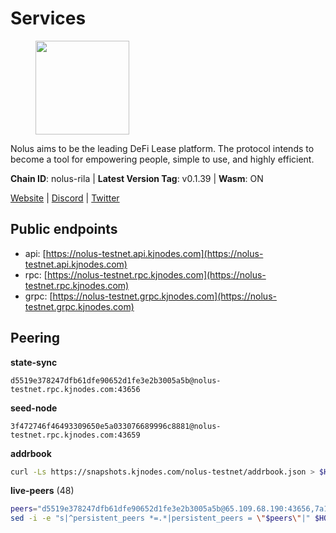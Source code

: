 # Services

<figure><img src="https://raw.githubusercontent.com/kj89/testnet_manuals/main/pingpub/logos/nolus.png" width="150" alt=""><figcaption></figcaption></figure>

Nolus aims to be the leading DeFi Lease platform. The protocol  intends to become a tool for empowering people, simple to use, and highly efficient.

**Chain ID**: nolus-rila | **Latest Version Tag**: v0.1.39 | **Wasm**: ON

[Website](https://www.nolus.io) | [Discord](https://discord.gg/nolus-protocol) | [Twitter](https://twitter.com/NolusProtocol)


## Public endpoints

* api: [https://nolus-testnet.api.kjnodes.com](https://nolus-testnet.api.kjnodes.com)
* rpc: [https://nolus-testnet.rpc.kjnodes.com](https://nolus-testnet.rpc.kjnodes.com)
* grpc: [https://nolus-testnet.grpc.kjnodes.com](https://nolus-testnet.grpc.kjnodes.com)

## Peering

**state-sync**

```text
d5519e378247dfb61dfe90652d1fe3e2b3005a5b@nolus-testnet.rpc.kjnodes.com:43656
```

**seed-node**

```text
3f472746f46493309650e5a033076689996c8881@nolus-testnet.rpc.kjnodes.com:43659
```

**addrbook**
```bash
curl -Ls https://snapshots.kjnodes.com/nolus-testnet/addrbook.json > $HOME/.nolus/config/addrbook.json
```

**live-peers** (48)
```bash
peers="d5519e378247dfb61dfe90652d1fe3e2b3005a5b@65.109.68.190:43656,7a1fc4d1cc0ffec7db6a2a15496136e62561b162@161.97.146.108:26656,61cf17cfbe4652d74541f608eb3f9f22c2bce03e@140.82.32.81:26656,2c7142f26119459e42f5e2c009fbf7d4da75937a@84.46.241.1:26656,03ec7af23216082eeccc690b7bdcbe497bf2dcf8@136.243.88.91:9000,a6beeb8cf28b4526da50a467721b851e7429012f@161.35.25.176:37656,681ecb99467dd00a586d9499a1002f2829f1a02d@65.109.85.208:29656,67be97f5ef69a4f149fbef7970ba888e5b2c2cff@65.108.231.124:16656,82e7f32dc40a1e7065d11ed3f5d125801baac986@84.46.242.187:26656,2d500ae8bddfa548ee0fb0ed969709d78a4015af@144.168.47.230:26656,55acbb36f6e18ce9d5034c1e0f615bf13ee1ae27@195.2.80.63:43656,6dc808caaec5f600a9b624602bbf80cd81095e33@14.164.36.85:26656,048df3fd3100c57b1a661aef3336a7c681657928@185.193.17.226:26656,58d7fc67e12548f3f1ddda3bbe6000ae3d9d638c@85.10.198.169:13656,66a81705eb9a8ec9c12726acbd82366ed0143724@79.137.248.243:26656,98f1c8de34db535585bfa390151b1d2ab323dc31@167.86.99.207:26656,04a0036ff421f2dd8f46cca1fae9a893624bd868@95.216.14.72:29656,60c57c5b7215c84260249768cf66ae550142af9f@141.98.169.25:26656,f09a8ba06a00d1edc517995040313732f94c2b56@95.214.55.155:18656,fcb82df30d2056c3af024fb389e173d683fe8229@65.108.105.48:19756,6d5921160c688c2e4e3b510fcfa48496e74cf2c6@80.92.204.247:37656,8c5de077ed97fea13f822e0afa9d5720b1ff7e1d@178.63.8.245:26656,b6c8dc38a5dba19a3f10d23b3572065db9265fa3@65.109.85.225:9000,ef404b6e855c70ee51532ca83407350d2379bdec@5.161.101.185:26656,7131043c4c45ac797f7412c4a804527e208af6b2@142.132.231.118:46656,e0aac09f3de68abf583b0e3994228ee8bd19d1eb@168.119.124.130:45659,1bf4f60cdf17be26b4b22266e589097e7a6c3a6b@38.242.198.110:37656,71dd71912cd5081f38a1f17caa2f91f26124e5fd@217.76.59.136:26656,ded71439b5a7e377ee272ea7bc3ba132374aa6df@167.86.96.173:27656,d31acf73c9b1ecf3e7ed78ab2819c3ab40850db0@135.181.116.109:29886,9f8e23a45a79ebd46abd47b916a51a47729c4df0@142.132.248.168:26656,0acc3e90c0c46a102564aa4511d3c6c4136f5548@217.76.57.68:37656,5bf83be8dfe52fe2c204300f1e9b1449487ce5af@88.99.164.158:1176,476ec19cf2d9374cdf141a432c7952c57cffadc3@168.119.228.30:26656,d6df4d2bc05d11b5beb09658f1382ba094961c9e@84.46.252.45:60656,512ae039f692459536582f65d884a276045e00c2@113.30.191.248:26656,5c2a752c9b1952dbed075c56c600c3a79b58c395@195.3.220.135:27016,5c236704215735ea722a3ca742a5161c2e871ec6@65.109.85.209:29656,89aaf76a23b16bd57a1982e7b304fd998a49942a@65.109.85.226:9000,c64bfcfa86310189b2df9b8ebb88740aeb6df786@167.86.101.248:26656,43294ababb32039af22c5bac16451d7a2b056f33@77.94.99.52:26656,f94390d9e922e8430ad9fd5062244ddf7d4babd4@45.130.104.121:26656,1dfcd378d1115a12dce9dc766945304ada392443@143.198.225.105:26656,48c4a9e521dff1b7c801c5faf51b1277a09d459f@188.166.176.164:26656,cbd27be24d963c85d6720ea82771c78c3cd69bda@217.76.53.152:26656,c2e5fbe1a0acc345889ea778079f6ae8001f6f87@78.159.115.21:37656,e6b3d520d342782129689d5f9aee6c8f12933a61@51.89.7.235:26649,61ad400ccad76d73e2e2102ba9f3cf527c879864@65.108.231.87:26656"
sed -i -e "s|^persistent_peers *=.*|persistent_peers = \"$peers\"|" $HOME/.nolus/config/config.toml
```
